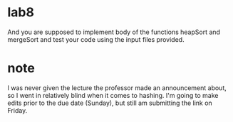 # lab8

And you are supposed to implement body of the functions heapSort and mergeSort and test your code using the input files provided.


# note

I was never given the lecture the professor made an announcement about, so I went in relatively blind when it comes to hashing. I'm going to make edits prior to the due date (Sunday), but still am submitting the link on Friday.
